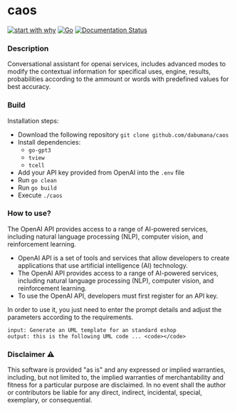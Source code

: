 # caos 
[![start with why](https://img.shields.io/badge/start%20with-why%3F-brightgreen.svg?style=flat)](https://beta.openai.com/docs/introduction/key-concepts)
[![Go](https://github.com/dabumana/caos/actions/workflows/go.yml/badge.svg)](https://github.com/dabumana/caos/actions/workflows/go.yml)
[![Documentation Status](https://readthedocs.org/projects/caos-openai/badge/?version=latest)](https://caos-openai.readthedocs.io/en/latest/?badge=latest)
### Description
Conversational assistant for openai services, includes advanced modes to modify the contextual information for specifical uses, engine, results, probabilities according to the ammount or words with predefined values for best accuracy. 
### Build
Installation steps:
* Download the following repository `git clone github.com/dabumana/caos`
* Install dependencies:
  * `go-gpt3`
  * `tview`
  * `tcell`
* Add your API key provided from OpenAI into the `.env` file
* Run `go clean`
* Run `go build`
* Execute `./caos`
### How to use? 
The OpenAI API provides access to a range of AI-powered services, including natural language processing (NLP), computer vision, and reinforcement learning.
* OpenAI API is a set of tools and services that allow developers to create applications that use artificial intelligence (AI) technology. 
* The OpenAI API provides access to a range of AI-powered services, including natural language processing (NLP), computer vision, and reinforcement learning.  
* To use the OpenAI API, developers must first register for an API key. 

In order to use it, you just need to enter the prompt details and adjust the parameters according to the requirements.
```
input: Generate an UML template for an standard eshop
output: this is the following UML code ... <code></code>
```
### Disclaimer :warning:
This software is provided "as is" and any expressed or implied warranties, including, but not limited to, the implied warranties of merchantability and fitness for a particular purpose are disclaimed. In no event shall the author or contributors be liable for any direct, indirect, incidental, special, exemplary, or consequential.
